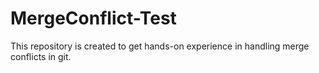 # MergeConflict-Test
This repository is created to get hands-on experience in handling merge conflicts in git.
